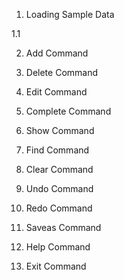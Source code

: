 1. Loading Sample Data

1.1 

2. Add Command

3. Delete Command

4. Edit Command

5. Complete Command

6. Show Command

7. Find Command

8. Clear Command

9. Undo Command

10. Redo Command

11. Saveas Command

12. Help Command

13. Exit Command